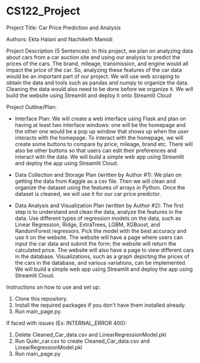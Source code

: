 # CS122_Project

Project Title: Car Price Prediction and Analysis

Authors: Ekta Halani and Nachiketh Mamidi

Project Description (5 Sentences):
In this project, we plan on analyzing data about cars from a car auction site and using our analysis to predict the prices of the cars.
The brand, mileage, transmission, and engine would all impact the price of the car. So, analyzing these features of the car data would
be an important part of our project. We will use web scraping to obtain the data and tools such as pandas and numpy to organize the data.
Cleaning the data would also need to be done before we organize it. We will build the website using Streamlit and deploy it onto Streamlit
Cloud

Project Outline/Plan:

- Interface Plan:
  We will create a web interface using Flask and plan on having at least two interface windows: one will be the homepage and the other one would be a pop up window that shows up when the user interacts with the homepage. To interact with the homepage, we will create some buttons to compare by price, mileage, brand etc. There will also be other buttons so that users can edit their preferences and interact with the data. We will build a simple web app using Streamlit and deploy the app using Streamlit Cloud.

- Data Collection and Storage Plan (written by Author #1):
  We plan on getting the data from Kaggle as a csv file. Then we will clean and organize the dataset using the features of arrays in Python. Once the dataset is cleaned, we will use it for our car price predictor.
- Data Analysis and Visualization Plan (written by Author #2):
  The first step is to understand and clean the data, analyze the features in the data. Use different types of regression models on the data, such as Linear Regression, Ridge, ExtraTrees, LGBM, XGBoost, and RandomForest regressors. Pick the model with the best accuracy and use it on the website. The website will have a page where users can input the car data and submit the form; the website will return the calculated price. The website will also have a page to view different cars in the database. Visualizations, such as a graph depicting the prices of the cars in the database, and various variations, can be implemented. We will build a simple web app using Streamlit and deploy the app using Streamlit Cloud.

Instructions on how to use and set up:

1. Clone this repository.
2. Install the required packages if you don't have them installed already.
3. Run main_page.py.

If faced with issues (Ex: INTERNAL_ERROR 400):

1. Delete Cleaned_Car_data.csv and LinearRegressionModel.pkl
2. Run Quikr_car.csv to create Cleaned_Car_data.csv and LinearRegressionModel.pkl
3. Run main_page.py
